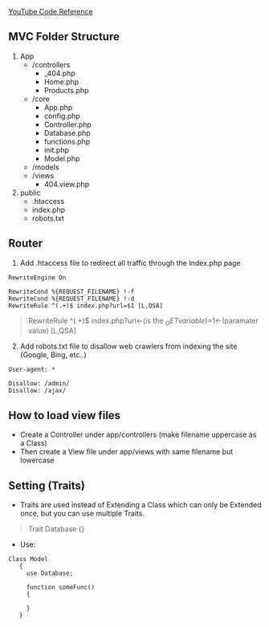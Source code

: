 [YouTube Code Reference](https://youtu.be/q0JhJBYi4sw)

## MVC Folder Structure
1. App
    - /controllers
      - _404.php
      - Home.php
      - Products.php
    - /core
      - App.php
      - config.php
      - Controller.php
      - Database.php
      - functions.php
      - init.php
      - Model.php
    - /models
    - /views
      - 404.view.php
2. public
    - .htaccess
    - index.php
    - robots.txt

## Router
1. Add .htaccess file to redirect all traffic through the Index.php page
```
RewriteEngine On

RewriteCond %{REQUEST_FILENAME} !-f
RewriteCond %{REQUEST_FILENAME} !-d
RewriteRule ^(.+)$ index.php?url=$1 [L,QSA]
```
> RewriteRule ^(.+)$ index.php?url<-(is the $_GET variable)=$1<-(paramater value) [L,QSA]

2. Add robots.txt file to disallow web crawlers from indexing the site (Google, Bing, etc..)
```
User-agent: *

Disallow: /admin/
Disallow: /ajax/
```

## How to load view files
  - Create a Controller under app/controllers (make filename uppercase as a Class)
  - Then create a View file under app/views with same filename but lowercase

## Setting (Traits)
  - Traits are used instead of Extending a Class which can only be Extended once, but you can use multiple Traits.
  > Trait Database {}
  - Use:
 ``` 
Class Model
    {
      use Database;

      function someFunc()
      {

      }
    }
```